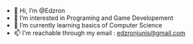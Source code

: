 - 👋 Hi, I’m @Edzron
- 👀 I’m interested in Programing and Game Developement
- 🌱 I’m currently learning basics of Computer Science
- 📫 I'm reachable through my email : edzronjunis@gmail.com

<!---
Edzron/Edzron is a ✨ special ✨ repository because its `README.md` (this file) appears on your GitHub profile.
You can click the Preview link to take a look at your changes.
--->

